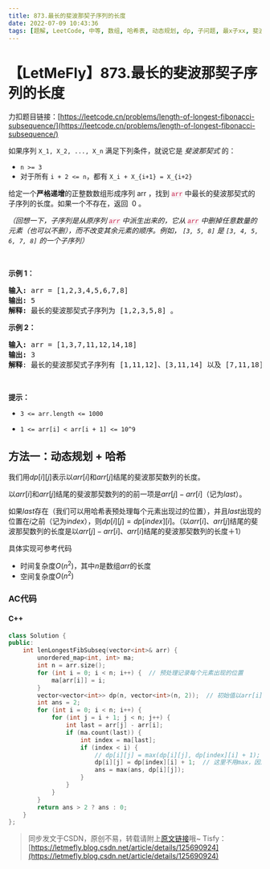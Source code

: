 ```yaml
---
title: 873.最长的斐波那契子序列的长度
date: 2022-07-09 10:43:36
tags: [题解, LeetCode, 中等, 数组, 哈希表, 动态规划, dp, 子问题, 最x子xx, 斐波那契]
---
```


# 【LetMeFly】873.最长的斐波那契子序列的长度

力扣题目链接：[https://leetcode.cn/problems/length-of-longest-fibonacci-subsequence/](https://leetcode.cn/problems/length-of-longest-fibonacci-subsequence/)

<p>如果序列 <code>X_1, X_2, ..., X_n</code> 满足下列条件，就说它是 <em>斐波那契式 </em>的：</p>

<ul>
	<li><code>n >= 3</code></li>
	<li>对于所有 <code>i + 2 <= n</code>，都有 <code>X_i + X_{i+1} = X_{i+2}</code></li>
</ul>

<p>给定一个<strong>严格递增</strong>的正整数数组形成序列 arr ，找到 <font color="#c7254e"><font face="Menlo, Monaco, Consolas, Courier New, monospace"><span style="font-size:12.600000381469727px"><span style="caret-color:#c7254e"><span style="background-color:#f9f2f4">arr</span></span></span></font></font> 中最长的斐波那契式的子序列的长度。如果一个不存在，返回  0 。</p>

<p><em>（回想一下，子序列是从原序列 <font color="#c7254e"><font face="Menlo, Monaco, Consolas, Courier New, monospace"><span style="font-size:12.600000381469727px"><span style="caret-color:#c7254e"><span style="background-color:#f9f2f4">arr</span></span></span></font></font> 中派生出来的，它从 <font color="#c7254e"><font face="Menlo, Monaco, Consolas, Courier New, monospace"><span style="font-size:12.600000381469727px"><span style="caret-color:#c7254e"><span style="background-color:#f9f2f4">arr</span></span></span></font></font> 中删掉任意数量的元素（也可以不删），而不改变其余元素的顺序。例如， <code>[3, 5, 8]</code> 是 <code>[3, 4, 5, 6, 7, 8]</code> 的一个子序列）</em></p>

<p> </p>

<ul>
</ul>

<p><strong>示例 1：</strong></p>

<pre>
<strong>输入: </strong>arr =<strong> </strong>[1,2,3,4,5,6,7,8]
<strong>输出: </strong>5
<strong>解释: </strong>最长的斐波那契式子序列为 [1,2,3,5,8] 。
</pre>

<p><strong>示例 2：</strong></p>

<pre>
<strong>输入: </strong>arr =<strong> </strong>[1,3,7,11,12,14,18]
<strong>输出: </strong>3
<strong>解释</strong>: 最长的斐波那契式子序列有 [1,11,12]、[3,11,14] 以及 [7,11,18] 。
</pre>

<p> </p>

<p><strong>提示：</strong></p>

<ul>
	<li><code>3 <= arr.length <= 1000</code></li>
	<li>
	<p><code>1 <= arr[i] < arr[i + 1] <= 10^9</code></p>
	</li>
</ul>


    
## 方法一：动态规划 + 哈希

我们用$dp[i][j]$表示以$arr[i]$和$arr[j]$结尾的斐波那契数列的长度。

以$arr[i]$和$arr[j]$结尾的斐波那契数列的的前一项是$arr[j] - arr[i]$（记为$last$）。

如果$last$存在（我们可以用哈希表预处理每个元素出现过的位置），并且$last$出现的位置在$i$之前（记为$index$），则$dp[i][j] = dp[index][i]$。（以$arr[i]$、$arr[j]$结尾的斐波那契数列的长度是以$arr[j] - arr[i]$、$arr[i]$结尾的斐波那契数列的长度＋1）

具体实现可参考代码

+ 时间复杂度$O(n^2)$，其中$n$是数组$arr$的长度
+ 空间复杂度$O(n^2)$

### AC代码

#### C++

```cpp
class Solution {
public:
    int lenLongestFibSubseq(vector<int>& arr) {
        unordered_map<int, int> ma;
        int n = arr.size();
        for (int i = 0; i < n; i++) {  // 预处理记录每个元素出现的位置
            ma[arr[i]] = i;
        }
        vector<vector<int>> dp(n, vector<int>(n, 2));  // 初始值以arr[i]和arr[j]结尾的数列长度为2
        int ans = 2;
        for (int i = 0; i < n; i++) {
            for (int j = i + 1; j < n; j++) {
                int last = arr[j] - arr[i];
                if (ma.count(last)) {
                    int index = ma[last];
                    if (index < i) {
                        // dp[i][j] = max(dp[i][j], dp[index][i] + 1);
                        dp[i][j] = dp[index][i] + 1;  // 这里不用max，因为dp[i][j]一定为2，一定小于dp[index][i] + 1
                        ans = max(ans, dp[i][j]);
                    }
                }
            }
        }
        return ans > 2 ? ans : 0;
    }
};
```

> 同步发文于CSDN，原创不易，转载请附上[原文链接](https://blog.tisfy.eu.org/2022/07/09/LeetCode%200873.%E6%9C%80%E9%95%BF%E7%9A%84%E6%96%90%E6%B3%A2%E9%82%A3%E5%A5%91%E5%AD%90%E5%BA%8F%E5%88%97%E7%9A%84%E9%95%BF%E5%BA%A6/)哦~
> Tisfy：[https://letmefly.blog.csdn.net/article/details/125690924](https://letmefly.blog.csdn.net/article/details/125690924)
